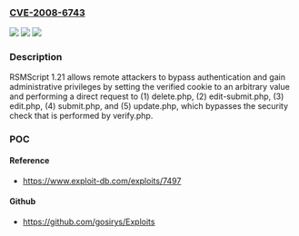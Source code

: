 ### [CVE-2008-6743](https://cve.mitre.org/cgi-bin/cvename.cgi?name=CVE-2008-6743)
![](https://img.shields.io/static/v1?label=Product&message=n%2Fa&color=blue)
![](https://img.shields.io/static/v1?label=Version&message=n%2Fa&color=blue)
![](https://img.shields.io/static/v1?label=Vulnerability&message=n%2Fa&color=brighgreen)

### Description

RSMScript 1.21 allows remote attackers to bypass authentication and gain administrative privileges by setting the verified cookie to an arbitrary value and performing a direct request to (1) delete.php, (2) edit-submit.php, (3) edit.php, (4) submit.php, and (5) update.php, which bypasses the security check that is performed by verify.php.

### POC

#### Reference
- https://www.exploit-db.com/exploits/7497

#### Github
- https://github.com/gosirys/Exploits

